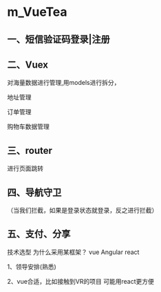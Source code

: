 # m_VueTea

## 一、短信验证码登录|注册

## 二、Vuex 

对海量数据进行管理,用models进行拆分， 

地址管理 

订单管理

购物车数据管理

## 三、router 

进行页面跳转 

## 四、导航守卫

（当我们拦截，如果是登录状态就登录，反之进行拦截） 

## 五、支付、分享 

技术选型 为什么采用某框架？ vue Angular react 

1、领导安排(熟悉) 

2、vue合适，比如接触到VR的项目 可能用react更方便 